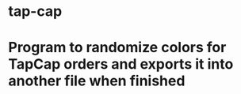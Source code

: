 # tap-cap

# Program to randomize colors for TapCap orders and exports it into another file when finished
